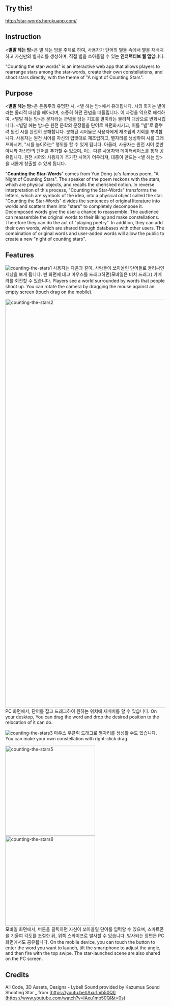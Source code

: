 ## **Try this!**
http://star-words.herokuapp.com/

## **Instruction**
<**별말 헤는 밤**>은 별 헤는 밤을 주제로 하여, 사용자가 단어의 별들 속에서 별을 재배치하고 자신만의 별자리를 생성하며, 직접 별을 쏘아올릴 수 있는 **인터랙티브 웹 앱**입니다.

"Counting the star-words" is an interactive web app that allows players to rearrange stars among the star-words, create their own constellations, and shoot stars directly, with the theme of "A night of Counting Stars".

## **Purpose**
<**별말 헤는 밤**>은 윤동주의 유명한 시, <별 헤는 밤>에서 유래됩니다. 시의 화자는 별이라는 물리적 대상을 헤아리며, 소중히 하던 관념을 떠올립니다. 이 과정을 역으로 해석하여, <별말 헤는 밤>은 문자라는 관념을 담는 기호를 별이라는 물리적 대상으로 변화시킵니다. <별말 헤는 밤>은 원전 문학의 문장들을 단어로 파편화시키고, 이를 "별"로 흩뿌려 원전 시를 완전히 분해합니다. 분해된 시어들은 사용자에게 재조립의 기회를 부여합니다. 사용자는 원전 시어를 자신의 입맛대로 재조립하고, 별자리를 생성하여 시를 그래프화시켜, "시를 놀이하는" 행위를 할 수 있게 됩니다. 아울러, 사용자는 원전 시어 뿐만 아니라 자신만의 단어를 추가할 수 있으며, 이는 다른 사용자와 데이터베이스를 통해 공유됩니다. 원전 시어와 사용자가 추가한 시어가 어우러져, 대중이 만드는 <별 헤는 밤>을 새롭게 창출할 수 있게 됩니다.

"**Counting the Star-Words**" comes from Yun Dong-ju's famous poem, "A Night of Counting Stars".
The speaker of the poem reckons with the stars, which are physical objects, and recalls the cherished notion. In reverse interpretation of this process, "Counting the Star-Words" transforms the letters, which are symbols of the idea, into a physical object called the star.
"Counting the Star-Words" divides the sentences of original literature into words and scatters them into "stars" to completely decompose it. Decomposed words give the user a chance to
reassemble. The audience can reassemble the original words to their liking and make constellations. Therefore they can do the act of "playing poetry". In addition, they can add their own words, which are shared through databases with other users. The combination of original words and user-added words will allow the public to create a new "night of counting stars".

## **Features**
![counting-the-stars1](https://user-images.githubusercontent.com/32293736/121978389-0d46e980-cdc3-11eb-9a00-eebd51626e57.png)
사용자는 다음과 같이, 사람들이 쏘아올린 단어들로 둘러싸인 세상을 보게 됩니다. 빈 화면에 대고 마우스를 드래그하면(모바일은 터치 드래그) 카메라를 회전할 수 있습니다.
Players see a world surrounded by words that people shoot up. You can rotate the camera by dragging the mouse against an empty screen (touch drag on the mobile).

<img width="1280" alt="counting-the-stars2" src="https://user-images.githubusercontent.com/32293736/121978669-a8d85a00-cdc3-11eb-9963-551905ba7794.png">
PC 화면에서, 단어를 잡고 드래그하여 원하는 위치에 재배치를 할 수 있습니다.
On your desktop, You can drag the word and drop the desired position to the relocation of it can do.

![counting-the-stars3](https://user-images.githubusercontent.com/32293736/121978830-fd7bd500-cdc3-11eb-9874-590c1c99bb31.png)
마우스 우클릭 드래그로 별자리를 생성할 수도 있습니다.
You can make your own constellation with right-click drag.

<img style="display:inline-box;" width="282" alt="counting-the-stars5" src="https://user-images.githubusercontent.com/32293736/121978897-21d7b180-cdc4-11eb-9106-f2ee18ca1a60.png"> <img style="display:inline-box;" width="282" alt="counting-the-stars6" src="https://user-images.githubusercontent.com/32293736/121978906-243a0b80-cdc4-11eb-99af-a434f753b3a3.png"><br/>
모바일 화면에서, 버튼을 클릭하면 자신이 쏘아올릴 단어를 입력할 수 있으며, 스마트폰을 기울여 각도를 조절한 뒤, 위쪽 스와이프로 발사할 수 있습니다.
발사되는 장면은 PC 화면에서도 공유됩니다.
On the mobile device, you can touch the button to enter the word you want to launch, tilt the smartphone to adjust the angle, and then fire with the top swipe.
The star-launched scene are also shared on the PC screen.


## Credits

All Code, 3D Assets, Designs - Lybell
Sound provided by Kazumus Sound Shooting Star _ from [https://youtu.be/IAxu1mb50QI](https://www.youtube.com/watch?v=IAxu1mb50QI&t=0s)

